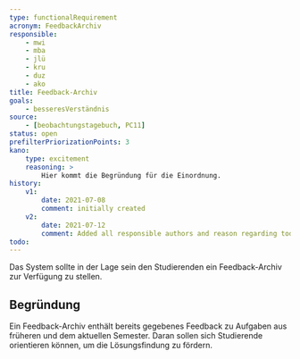```yaml
---
type: functionalRequirement
acronym: FeedbackArchiv
responsible:
    - mwi
    - mba
    - jlü
    - kru
    - duz
    - ako
title: Feedback-Archiv
goals:
    - besseresVerständnis
source:
    - [beobachtungstagebuch, PC11]
status: open
prefilterPriorizationPoints: 3
kano:
    type: excitement
    reasoning: >
        Hier kommt die Begründung für die Einordnung.
history:
    v1:
        date: 2021-07-08
        comment: initially created
    v2:
        date: 2021-07-12
        comment: Added all responsible authors and reason regarding todo
todo:
---
```


Das System sollte in der Lage sein den Studierenden ein Feedback-Archiv zur Verfügung zu stellen.

## Begründung

Ein Feedback-Archiv enthält bereits gegebenes Feedback zu Aufgaben aus früheren und dem aktuellen Semester. Daran sollen sich Studierende orientieren können, um die Lösungsfindung zu fördern.